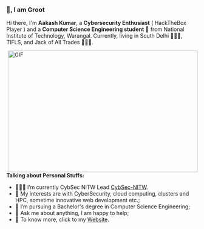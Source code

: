 ### 👋, I am Groot


Hi there, I'm **Aakash Kumar**, a **Cybersecurity Enthusiast** ( HackTheBox Player ) and a **Computer Science Engineering student** 🚀 from National Institute of Technology, Warangal. Currently, living in South Delhi 👨🏽‍💻, TIFLS, and Jack of All Trades 👨🏽‍💼. 

  <img align="right" alt="GIF" src="https://github.com/abhisheknaiidu/abhisheknaiidu/blob/master/code.gif?raw=true" width="500" height="320" />

**Talking about Personal Stuffs:**

- 👨🏽‍💻 I’m currently CybSec NITW Lead [CybSec-NITW](https://www.cybsec.in/).
- 🤔 My interests are with CyberSecurity, cloud computing, clusters and HPC, sometime innovative web development etc.;
- 💼 I’m pursuing a Bachelor's degree in Computer Science Engineering;
- 💬 Ask me about anything, I am happy to help;
- 📝 To know more, click to my [Website](https://0xaaksh.tech).
